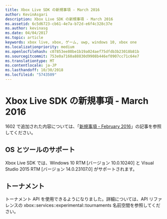 ```yaml
---
title: Xbox Live SDK の新規事項 - March 2016
author: KevinAsgari
description: Xbox Live SDK の新規事項 - March 2016
ms.assetid: 6c5d6723-cb61-4e7a-b72d-e6f4c328c37e
ms.author: kevinasg
ms.date: 04/04/2017
ms.topic: article
keywords: xbox live, xbox, ゲーム, uwp, windows 10, xbox one
ms.localizationpriority: medium
ms.openlocfilehash: c07853ee80be1b19a024aef75dfdb3b23018b81b
ms.sourcegitcommit: 753e0a7160a88830d9908b446ef0907cc71c64e7
ms.translationtype: MT
ms.contentlocale: ja-JP
ms.lasthandoff: 10/30/2018
ms.locfileid: "5743509"
---
```

# <a name="whats-new-for-the-xbox-live-sdk---march-2016"></a>Xbox Live SDK の新規事項 - March 2016

1602 で追加された内容については、「[新規事項 - February 2016](1602-whats-new.md)」の記事を参照してください。

## <a name="os-and-tool-support"></a>OS とツールのサポート
Xbox Live SDK では、Windows 10 RTM [バージョン 10.0.10240] と Visual Studio 2015 RTM [バージョン 14.0.23107.0] がサポートされます。

## <a name="tournaments"></a>トーナメント
トーナメント API を使用できるようになりました。詳細については、API リファレンスの xbox::services::experimental::tournaments 名前空間を参照してください。
